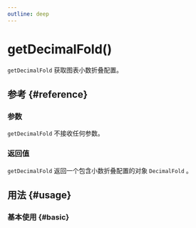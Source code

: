 ```yaml
---
outline: deep
---
```


# getDecimalFold()
`getDecimalFold` 获取图表小数折叠配置。

## 参考 {#reference}
<!--@include: @/@views/api/references/instance/getDecimalFold.md-->

### 参数
`getDecimalFold` 不接收任何参数。

### 返回值
`getDecimalFold` 返回一个包含小数折叠配置的对象 `DecimalFold` 。

## 用法 {#usage}
<script setup>
import GetDecimalFold from '../../@views/api/samples/getDecimalFold/index.vue'
</script>

### 基本使用 {#basic}
<GetDecimalFold/>